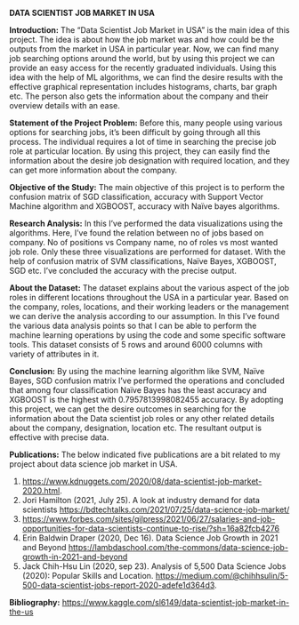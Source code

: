 **DATA SCIENTIST JOB MARKET IN USA**

**Introduction:**
The “Data Scientist Job Market in USA” is the main idea of this project. The idea is about how the job market was and how could be the outputs from the market in USA in particular year. Now, we can find many job searching options around the world, but by using this project we can provide an easy access for the recently graduated individuals. Using this idea with the help of ML algorithms, we can find the desire results with the effective graphical representation includes histograms, charts, bar graph etc. The person also gets the information about the company and their overview details with an ease. 

**Statement of the Project Problem:**
Before this, many people using various options for searching jobs, it’s been difficult by going through all this process. The individual requires a lot of time in searching the precise job role at particular location. By using this project, they can easily find the information about the desire job designation with required location, and they can get more information about the company.

**Objective of the Study:**
The main objective of this project is to perform the confusion matrix of SGD classification, accuracy with Support Vector Machine algorithm and XGBOOST, accuracy with Naïve bayes algorithms.

**Research Analysis:**
In this I’ve performed the data visualizations using the algorithms.
Here, I’ve found the relation between no of jobs based on company. No of positions vs Company name, no of roles vs most wanted job role. Only these three visualizations are performed for dataset. With the help of confusion matrix of SVM classifications, Naïve Bayes, XGBOOST, SGD etc. I’ve concluded the accuracy with the precise output.

**About the Dataset:** 
The dataset explains about the various aspect of the job roles in different locations throughout the USA in a particular year. Based on the company, roles, locations, and their working leaders or the management we can derive the analysis according to our assumption. In this I’ve found the various data analysis points so that I can be able to perform the machine learning operations by using the code and some specific software tools. This dataset consists of 5 rows and around 6000 columns with variety of attributes in it.

**Conclusion:**
By using the machine learning algorithm like SVM, Naïve Bayes, SGD confusion matrix I’ve performed the operations and concluded that among four classification Naïve Bayes has the least accuracy and XGBOOST is the highest with 0.7957813998082455 accuracy. By adopting this project, we can get the desire outcomes in searching for the information about the Data scientist job roles or any other related details about the company, designation, location etc. The resultant output is effective with precise data. 

**Publications:**
The below indicated five publications are a bit related to my project about data science job market in USA.
1. https://www.kdnuggets.com/2020/08/data-scientist-job-market-2020.html.
2. Jori Hamilton (2021, July 25). A look at industry demand for data scientists  https://bdtechtalks.com/2021/07/25/data-science-job-market/
3. https://www.forbes.com/sites/gilpress/2021/06/27/salaries-and-job-opportunities-for-data-scientists-continue-to-rise/?sh=16a82fcb4276
4. Erin Baldwin Draper (2020, Dec 16). Data Science Job Growth in 2021 and Beyond https://lambdaschool.com/the-commons/data-science-job-growth-in-2021-and-beyond
5. Jack Chih-Hsu Lin (2020, sep 23). Analysis of 5,500 Data Science Jobs (2020): Popular Skills and Location. https://medium.com/@chihhsulin/5-500-data-scientist-jobs-report-2020-adefe1d364d3. 

**Bibliography:**
https://www.kaggle.com/sl6149/data-scientist-job-market-in-the-us
